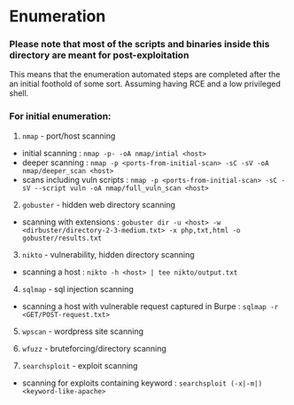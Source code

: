 # Enumeration 

### Please note that most of the scripts and binaries inside this directory are meant for post-exploitation

This means that the enumeration automated steps are completed after the an initial foothold of some sort. Assuming having RCE and a low privileged shell.


### For initial enumeration: 

1. `nmap` - port/host scanning
  - initial scanning : `nmap -p- -oA nmap/intial <host>`
  - deeper scanning : `nmap -p <ports-from-initial-scan> -sC -sV -oA nmap/deeper_scan <host>`
  - scans including vuln scripts : `nmap -p <ports-from-initial-scan> -sC -sV --script vuln -oA nmap/full_vuln_scan <host>`
  
2. `gobuster` - hidden web directory scanning
  - scanning with extensions : `gobuster dir -u <host> -w <dirbuster/directory-2-3-medium.txt> -x php,txt,html -o gobuster/results.txt`
  
3. `nikto` - vulnerability, hidden directory scanning
  - scanning a host : `nikto -h <host> | tee nikto/output.txt`

4. `sqlmap` - sql injection scanning
  - scanning a host with vulnerable request captured in Burpe : `sqlmap -r <GET/POST-request.txt>`

5. `wpscan` - wordpress site scanning

6. `wfuzz` - bruteforcing/directory scanning

7. `searchsploit` - exploit scanning
  - scanning for exploits containing keyword : `searchsploit (-x|-m|) <keyword-like-apache>`
